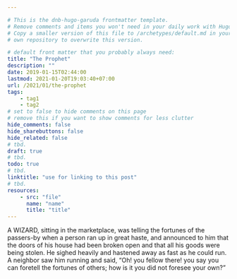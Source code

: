 ```yaml
---

# This is the dnb-hugo-garuda frontmatter template. 
# Remove comments and items you won't need in your daily work with Hugo.
# Copy a smaller version of this file to /archetypes/default.md in your
# own repository to overwrite this version.

# default front matter that you probably always need:
title: "The Prophet"
description: ""
date: 2019-01-15T02:44:00
lastmod: 2021-01-20T19:03:40+07:00
url: /2021/01/the-prophet
tags:
    - tag1
    - tag2
# set to false to hide comments on this page
# remove this if you want to show comments for less clutter
hide_comments: false
hide_sharebuttons: false
hide_related: false
# tbd.
draft: true
# tbd.
todo: true
# tbd.
linktitle: "use for linking to this post"
# tbd.
resources:
    - src: "file"
      name: "name"
      title: "title"
---
```

A WIZARD, sitting in the marketplace, was telling the fortunes of the passers-by when a person ran up in great haste, and announced to him that the doors of his house had been broken open and that all his goods were being stolen. He sighed heavily and hastened away as fast as he could run. A neighbor saw him running and said, “Oh! you fellow there! you say you can foretell the fortunes of others; how is it you did not foresee your own?”
